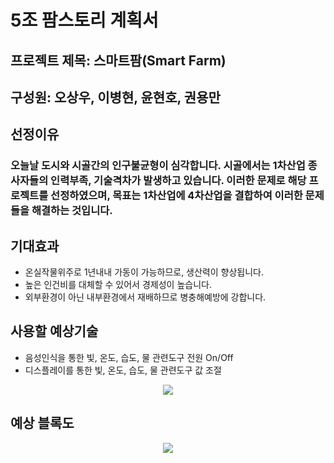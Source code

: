 # 5조 팜스토리 계획서
## 프로젝트 제목: 스마트팜(Smart Farm)
## 구성원: 오상우, 이병현, 윤현호, 권용만




## 선정이유
### 오늘날 도시와 시골간의 인구불균형이 심각합니다. 시골에서는 1차산업 종사자들의 인력부족, 기술격차가 발생하고 있습니다. 이러한 문제로 해당 프로젝트를 선정하였으며, 목표는 1차산업에 4차산업을 결합하여 이러한 문제들을 해결하는 것입니다.




## 기대효과
* 온실작물위주로 1년내내 가동이 가능하므로, 생산력이 향상됩니다.
* 높은 인건비를 대체할 수 있어서 경제성이 높습니다.
* 외부환경이 아닌 내부환경에서 재배하므로 병충해예방에 강합니다.




## 사용할 예상기술
* 음성인식을 통한 빛, 온도, 습도, 물 관련도구 전원 On/Off
* 디스플레이를 통한 빛, 온도, 습도, 물 관련도구 값 조절

<p align="center">
<img src="https://user-images.githubusercontent.com/61779129/224026774-82cbc40b-573a-47c9-83e2-e7c3a9caa31c.png">
</p>




## 예상 블록도
<p align="center">
<img src="https://user-images.githubusercontent.com/61779129/225297708-d3d286f6-3471-4795-831d-d09df2e62f12.png">
</p>
